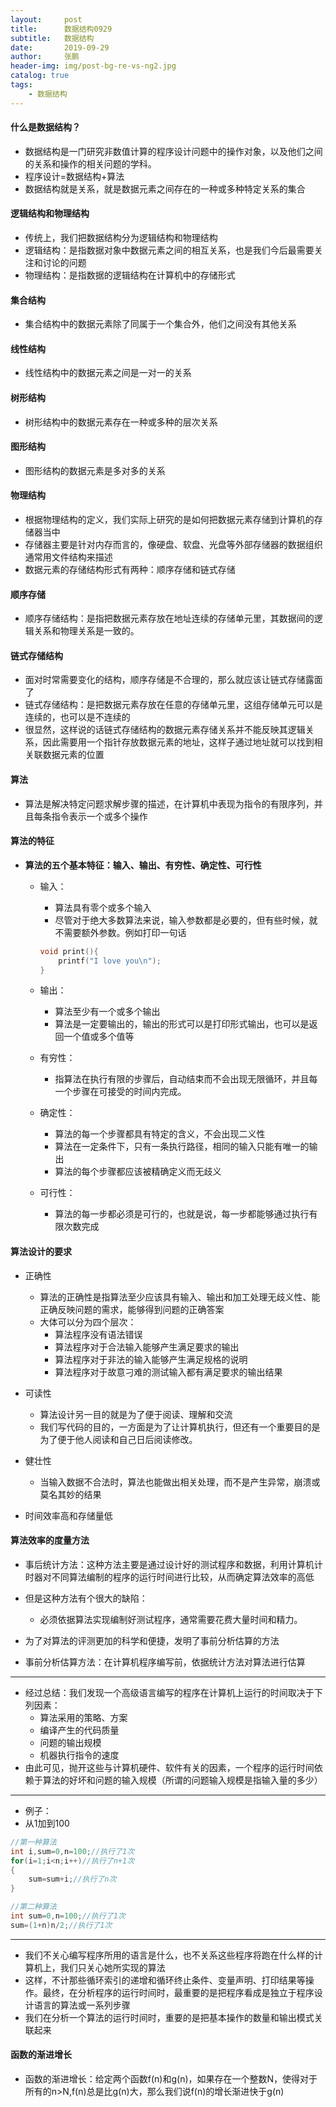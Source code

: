 ```yaml
---
layout:     post 
title:      数据结构0929
subtitle:   数据结构
date:       2019-09-29
author:     张鹏
header-img: img/post-bg-re-vs-ng2.jpg
catalog: true   
tags:                         
    - 数据结构
---
```


#### 什么是数据结构？

- 数据结构是一门研究非数值计算的程序设计问题中的操作对象，以及他们之间的关系和操作的相关问题的学科。
- 程序设计=数据结构+算法
- 数据结构就是关系，就是数据元素之间存在的一种或多种特定关系的集合

#### 逻辑结构和物理结构

- 传统上，我们把数据结构分为逻辑结构和物理结构
- 逻辑结构：是指数据对象中数据元素之间的相互关系，也是我们今后最需要关注和讨论的问题
- 物理结构：是指数据的逻辑结构在计算机中的存储形式

#### 集合结构

- 集合结构中的数据元素除了同属于一个集合外，他们之间没有其他关系

#### 线性结构

- 线性结构中的数据元素之间是一对一的关系

#### 树形结构

- 树形结构中的数据元素存在一种或多种的层次关系

#### 图形结构

- 图形结构的数据元素是多对多的关系

#### 物理结构

- 根据物理结构的定义，我们实际上研究的是如何把数据元素存储到计算机的存储器当中
- 存储器主要是针对内存而言的，像硬盘、软盘、光盘等外部存储器的数据组织通常用文件结构来描述
- 数据元素的存储结构形式有两种：顺序存储和链式存储

#### 顺序存储

- 顺序存储结构：是指把数据元素存放在地址连续的存储单元里，其数据间的逻辑关系和物理关系是一致的。

#### 链式存储结构

- 面对时常需要变化的结构，顺序存储是不合理的，那么就应该让链式存储露面了
- 链式存储结构：是把数据元素存放在任意的存储单元里，这组存储单元可以是连续的，也可以是不连续的
- 很显然，这样说的话链式存储结构的数据元素存储关系并不能反映其逻辑关系，因此需要用一个指针存放数据元素的地址，这样子通过地址就可以找到相关联数据元素的位置

#### 算法

- 算法是解决特定问题求解步骤的描述，在计算机中表现为指令的有限序列，并且每条指令表示一个或多个操作

#### 算法的特征

- **算法的五个基本特征：输入、输出、有穷性、确定性、可行性**
   - 输入：
      - 算法具有零个或多个输入
      - 尽管对于绝大多数算法来说，输入参数都是必要的，但有些时候，就不需要额外参数。例如打印一句话
      ```c
      void print(){
          printf("I love you\n");
      }
      ```
   - 输出：
      - 算法至少有一个或多个输出
      - 算法是一定要输出的，输出的形式可以是打印形式输出，也可以是返回一个值或多个值等
   - 有穷性：

      - 指算法在执行有限的步骤后，自动结束而不会出现无限循环，并且每一个步骤在可接受的时间内完成。
   - 确定性：
      - 算法的每一个步骤都具有特定的含义，不会出现二义性
      - 算法在一定条件下，只有一条执行路径，相同的输入只能有唯一的输出
      - 算法的每个步骤都应该被精确定义而无歧义
   - 可行性：

      - 算法的每一步都必须是可行的，也就是说，每一步都能够通过执行有限次数完成

#### 算法设计的要求

- 正确性
   - 算法的正确性是指算法至少应该具有输入、输出和加工处理无歧义性、能正确反映问题的需求，能够得到问题的正确答案
   - 大体可以分为四个层次：
      - 算法程序没有语法错误
      - 算法程序对于合法输入能够产生满足要求的输出
      - 算法程序对于非法的输入能够产生满足规格的说明
      - 算法程序对于故意刁难的测试输入都有满足要求的输出结果

- 可读性
   - 算法设计另一目的就是为了便于阅读、理解和交流
   - 我们写代码的目的，一方面是为了让计算机执行，但还有一个重要目的是为了便于他人阅读和自己日后阅读修改。

- 健壮性
   - 当输入数据不合法时，算法也能做出相关处理，而不是产生异常，崩溃或莫名其妙的结果

- 时间效率高和存储量低

#### 算法效率的度量方法

- 事后统计方法：这种方法主要是通过设计好的测试程序和数据，利用计算机计时器对不同算法编制的程序的运行时间进行比较，从而确定算法效率的高低
- 但是这种方法有个很大的缺陷：
   - 必须依据算法实现编制好测试程序，通常需要花费大量时间和精力。

- 为了对算法的评测更加的科学和便捷，发明了事前分析估算的方法
- 事前分析估算方法：在计算机程序编写前，依据统计方法对算法进行估算

*******

- 经过总结：我们发现一个高级语言编写的程序在计算机上运行的时间取决于下列因素：
   - 算法采用的策略、方案
   - 编译产生的代码质量
   - 问题的输出规模
   - 机器执行指令的速度
- 由此可见，抛开这些与计算机硬件、软件有关的因素，一个程序的运行时间依赖于算法的好坏和问题的输入规模（所谓的问题输入规模是指输入量的多少）

*******

- 例子：
- 从1加到100

```c
//第一种算法
int i,sum=0,n=100;//执行了1次
for(i=1;i<n;i++)//执行了n+1次
{
    sum=sum+i;//执行了n次
}

//第二种算法
int sum=0,n=100;//执行了1次
sum=(1+n)n/2;//执行了1次
```

*******

- 我们不关心编写程序所用的语言是什么，也不关系这些程序将跑在什么样的计算机上，我们只关心她所实现的算法
- 这样，不计那些循环索引的递增和循环终止条件、变量声明、打印结果等操作。最终，在分析程序的运行时间时，最重要的是把程序看成是独立于程序设计语言的算法或一系列步骤
- 我们在分析一个算法的运行时间时，重要的是把基本操作的数量和输出模式关联起来

#### 函数的渐进增长

- 函数的渐进增长：给定两个函数f(n)和g(n)，如果存在一个整数N，使得对于所有的n>N,f(n)总是比g(n)大，那么我们说f(n)的增长渐进快于g(n)